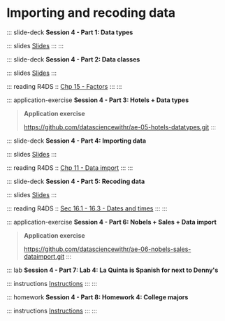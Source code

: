 # Importing and recoding data

::: slide-deck
**Session 4 - Part 1: Data types**

::: slides
[Slides](https://datascienceandr.netlify.app/course-materials/slides/u2-d10-data-types/u2-d10-data-types.html#1)
:::
:::

::: slide-deck
**Session 4 - Part 2: Data classes**

::: slides
[Slides](https://datascienceandr.netlify.app/course-materials/slides/u2-d11-data-classes/u2-d11-data-classes.html#1)
:::

::: reading
R4DS :: [Chp 15 - Factors](https://r4ds.had.co.nz/factors.html)
:::
:::

::: application-exercise
**Session 4 - Part 3: Hotels + Data types**

> **Application exercise**
>
> <https://github.com/datasciencewithr/ae-05-hotels-datatypes.git>
:::

::: slide-deck
**Session 4 - Part 4: Importing data**

::: slides
[Slides](https://datascienceandr.netlify.app/course-materials/slides/u2-d12-data-import/u2-d12-data-import.html#1)
:::

::: reading
R4DS :: [Chp 11 - Data import](https://r4ds.had.co.nz/data-import.html)
:::
:::

::: slide-deck
**Session 4 - Part 5: Recoding data**

::: slides
[Slides](https://datascienceandr.netlify.app/course-materials/slides/u2-d13-data-recode/u2-d13-data-recode.html#1)
:::

::: reading
R4DS :: [Sec 16.1 - 16.3 - Dates and times](https://r4ds.had.co.nz/dates-and-times.html)
:::
:::

::: application-exercise
**Session 4 - Part 6: Nobels + Sales + Data import**

> **Application exercise**
>
> <https://github.com/datasciencewithr/ae-06-nobels-sales-dataimport.git>
:::

::: lab
**Session 4 - Part 7: Lab 4: La Quinta is Spanish for next to Denny's**

::: instructions
[Instructions](https://datascienceandr.netlify.app/course-materials/lab-instructions/lab-04/lab-04-viz-sp-data.html)
:::
:::

::: homework
**Session 4 - Part 8: Homework 4: College majors**

::: instructions
[Instructions](https://datascienceandr.netlify.app/course-materials/hw-instructions/hw-04/hw-04-college-majors.html)
:::
:::
